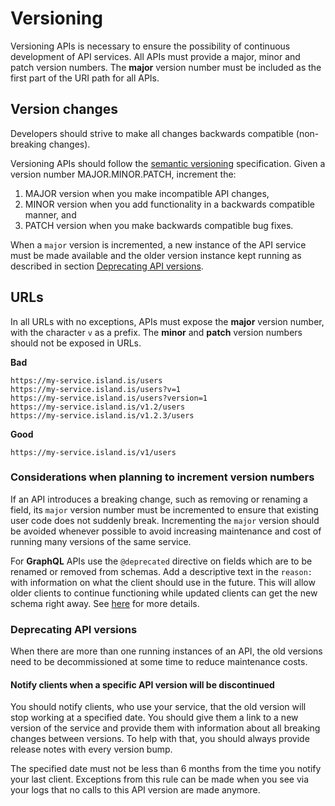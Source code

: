 # Versioning

Versioning APIs is necessary to ensure the possibility of continuous development of API services. All APIs must provide a major, minor and patch version numbers. The **major** version number must be included as the first part of the URI path for all APIs.

## Version changes

Developers should strive to make all changes backwards compatible (non-breaking changes).

Versioning APIs should follow the [semantic versioning](https://semver.org/) specification. Given a version number MAJOR.MINOR.PATCH, increment the:

1. MAJOR version when you make incompatible API changes,
2. MINOR version when you add functionality in a backwards compatible manner, and
3. PATCH version when you make backwards compatible bug fixes.

When a `major` version is incremented, a new instance of the API service must be
made available and the older version instance kept running as described in section
[Deprecating API versions](#deprecating-api-versions).

## URLs

In all URLs with no exceptions, APIs must expose the **major** version number, with the character `v` as a prefix. The **minor** and **patch** version numbers should not be exposed in URLs.

**Bad**

```text
https://my-service.island.is/users
https://my-service.island.is/users?v=1
https://my-service.island.is/users?version=1
https://my-service.island.is/v1.2/users
https://my-service.island.is/v1.2.3/users
```

**Good**

```text
https://my-service.island.is/v1/users
```

### Considerations when planning to increment version numbers

If an API introduces a breaking change, such as removing or renaming a field, its `major` version number must be incremented to ensure that existing user code does not suddenly break. Incrementing the `major` version should be avoided whenever possible to avoid increasing maintenance and cost of running many versions of the same service.

For **GraphQL** APIs use the `@deprecated` directive on fields which are to be renamed or removed from schemas. Add a descriptive text in the `reason:` with information on what the client should use in the future. This will allow older clients to continue functioning while updated clients can get the new schema right away. See [here](https://www.netlify.com/blog/2020/01/21/advice-from-a-graphql-expert/#designing-a-schema-that-is-easy-to-evolve) for more details.

### Deprecating API versions

When there are more than one running instances of an API, the old versions need to be decommissioned at some time to reduce maintenance costs.

#### Notify clients when a specific API version will be discontinued

You should notify clients, who use your service, that the old version will stop working at a specified date. You should give them a link to a new version of the service and provide them with information about all breaking changes between versions. To help with that, you should always provide release notes with every version bump.

The specified date must not be less than 6 months from the time you notify your last client. Exceptions from this rule can be made when you see via your logs that no calls to this API version are made anymore.
